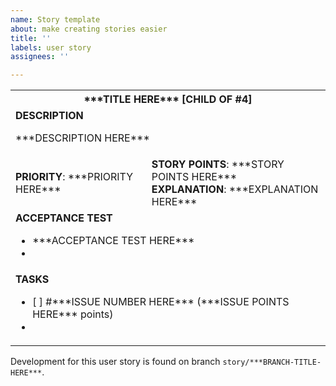 ```yaml
---
name: Story template
about: make creating stories easier
title: ''
labels: user story
assignees: ''

---
```


<table>
    <tr>
        <th colspan="4"><strong>***TITLE HERE***</strong> [CHILD OF #4]</th>
    </tr>
    <tr>
        <td colspan="4">
            <strong>DESCRIPTION</strong>
            <p>***DESCRIPTION HERE***</p>
        </td>
    </tr>
    <tr>
        <td><strong>PRIORITY</strong>: ***PRIORITY HERE***</td>
        <td><strong>STORY POINTS</strong>: ***STORY POINTS HERE***
<br>
         <strong>EXPLANATION</strong>: ***EXPLANATION HERE***
        </td>
    </tr>
    <tr>
        <td colspan="4">
            <strong>ACCEPTANCE TEST</strong>
            <ul>
                <li>***ACCEPTANCE TEST HERE***</li>
                <li></li>
            </ul>
        </td>
    </tr>
    <tr>
        <td colspan="4">
            <strong>TASKS</strong>
            <ul>
                <li> [ ] #***ISSUE NUMBER HERE*** (***ISSUE POINTS HERE*** points)</li>
                <li></li>
            </ul>
        </td>
    </tr>
</table>

Development for this user story is found on branch `story/***BRANCH-TITLE-HERE***`.
